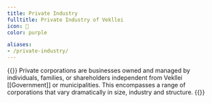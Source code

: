```yaml
---
title: Private Industry
fulltitle: Private Industry of Vekllei
icon: 🏬
color: purple

aliases:
- /private-industry/
---
```

{{<note panel>}}
Private corporations are businesses owned and managed by individuals, families, or shareholders independent from Vekllei [[Government]] or municipalities. This encompasses a range of corporations that vary dramatically in size, industry and structure.
{{</note>}}